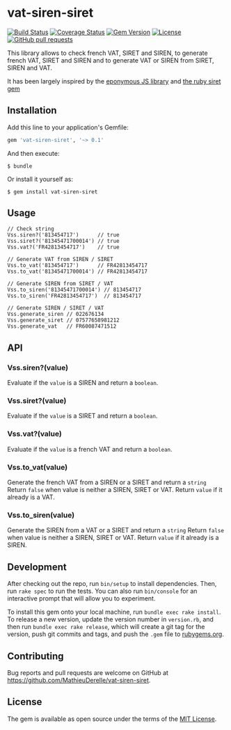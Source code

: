 # vat-siren-siret

[![Build Status](https://travis-ci.org/MathieuDerelle/vat-siren-siret.svg?branch=master)](https://travis-ci.org/MathieuDerelle/vat-siren-siret)
[![Coverage Status](https://coveralls.io/repos/github/MathieuDerelle/vat-siren-siret/badge.svg)](https://coveralls.io/github/MathieuDerelle/vat-siren-siret)
[![Gem Version](https://badge.fury.io/rb/vat-siren-siret.svg)](https://badge.fury.io/rb/vat-siren-siret)
[![License](https://img.shields.io/github/license/mashape/apistatus.svg)](https://github.com/MathieuDerelle/vat-siren-siret/blob/master/LICENSE.txt)
[![GitHub pull requests](https://img.shields.io/badge/PR-welcome-green.svg)](https://github.com/MathieuDerelle/vat-siren-siret/pulls)

This library allows to check french VAT, SIRET and SIREN, to generate french VAT, SIRET and SIREN and to generate VAT or SIREN from SIRET, SIREN and VAT.

It has been largely inspired by the [eponymous JS library](https://github.com/jbdemonte/vat-siren-siret) and [the ruby siret gem](https://github.com/samleb/siret)

## Installation

Add this line to your application's Gemfile:

```ruby
gem 'vat-siren-siret', '~> 0.1'
```

And then execute:

    $ bundle

Or install it yourself as:

    $ gem install vat-siren-siret

## Usage

```
// Check string
Vss.siren?('813454717')      // true
Vss.siret?('81345471700014') // true
Vss.vat?('FR42813454717')    // true

// Generate VAT from SIREN / SIRET
Vss.to_vat('813454717')      // FR42813454717
Vss.to_vat('81345471700014') // FR42813454717

// Generate SIREN from SIRET / VAT
Vss.to_siren('81345471700014') // 813454717
Vss.to_siren('FR42813454717')  // 813454717

// Generate SIREN / SIRET / VAT
Vss.generate_siren // 022676134
Vss.generate_siret // 07577658981212
Vss.generate_vat   // FR60087471512
```

## API

### Vss.siren?(value)

Evaluate if the `value` is a SIREN and return a `boolean`.

### Vss.siret?(value)

Evaluate if the `value` is a SIRET and return a `boolean`.

### Vss.vat?(value)

Evaluate if the `value` is a french VAT and return a `boolean`.

### Vss.to_vat(value)

Generate the french VAT from a SIREN or a SIRET and return a `string`
Return `false` when value is neither a SIREN, SIRET or VAT.
Return `value` if it already is a VAT.

### Vss.to_siren(value)

Generate the SIREN from a VAT or a SIRET and return a `string`
Return `false` when value is neither a SIREN, SIRET or VAT.
Return `value` if it already is a SIREN.

## Development

After checking out the repo, run `bin/setup` to install dependencies. Then, run `rake spec` to run the tests. You can also run `bin/console` for an interactive prompt that will allow you to experiment.

To install this gem onto your local machine, run `bundle exec rake install`. To release a new version, update the version number in `version.rb`, and then run `bundle exec rake release`, which will create a git tag for the version, push git commits and tags, and push the `.gem` file to [rubygems.org](https://rubygems.org).

## Contributing

Bug reports and pull requests are welcome on GitHub at https://github.com/MathieuDerelle/vat-siren-siret.

## License

The gem is available as open source under the terms of the [MIT License](http://opensource.org/licenses/MIT).
